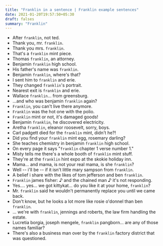 ```yaml
---
title: "Franklin in a sentence | Franklin example sentences"
date: 2021-01-20T19:57:50+05:30
draft: falses
summary: "Franklin"
---
```

- After `franklin`, not ted.
- Thank you, mr. `franklin`.
- Thank you mrs. `franklin`.
- That's a `franklin` mint piece.
- Thomas `franklin`, an attorney.
- Benjamin `franklin` high school.
- His father's name was `franklin`.
- Benjamin `franklin`, where's that?
- I sent him to `franklin` and erie.
- They changed `franklin`'s portrait.
- Nearest exit is `franklin` and erie.
- Wallace `franklin`... from greensburg.
- ...and who was benjamin `franklin` again?
- `Franklin`, you can't live there anymore.
- `Franklin` was the hot one with the polio.
- `Franklin` mint or not, it's damaged goods!
- Benjamin `franklin`, he discovered electricity.
- Aretha `franklin`, eleanor roosevelt, sorry, boys.
- Carl padgett died for the `franklin` mint, didn't he?!
- Did you find your `franklin` mint egg, rosemary darling?
- She teaches chemistry in benjamin `franklin` high school.
- On every page it says "`franklin` chapter 1 verse number 1."
- Misty tells me there's a whole booth of `franklin` mint stuff.
- They're at the `franklin` hint expo at the skokie holiday inn.
- Mama... and mama, is not your real mama, is she `franklin`?
- Well -- i'll be -- if it isn't little mary sampson from `franklin`.
- A belief i share with the likes of tom jefferson and ben `franklin`.
- `Franklin` james fisher: ♪ and the chained man ♪ it's not responding.
- Yes.... yes... we got kittykat... do you like it at your home, `franklin`?
- Mr. `franklin` said he wouldn't permanently replace you until we came back.
- Don't know, but he looks a lot more like rosie o'donnel than ben `franklin`.
- ... we're with `franklin`, jennings and roberts, the law firm handling the estate.
- Lucretia borgia, joseph mengele, `franklin` pangborn... are any of those names familiar?
- There's also a business man over by the `franklin` factory district that was questioned.
                 
